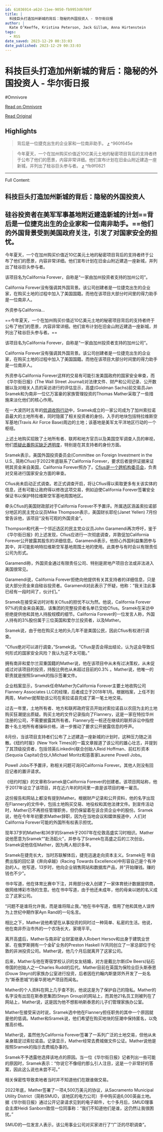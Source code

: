 ```yaml
---
id: 61036914-a62d-11ee-9050-fb9953d6f69f
title: |
  科技巨头打造加州新城的背后：隐秘的外国投资人 - 华尔街日报
author: |
  Kate O’Keeffe, Kristina Peterson, Jack Gillum, Anna Hirtenstein
tags:
  - RSS
date_saved: 2023-12-29 00:33:03
date_published: 2023-12-29 00:33:03
---
```


# 科技巨头打造加州新城的背后：隐秘的外国投资人 - 华尔街日报
#Omnivore

[Read on Omnivore](https://omnivore.app/me/-18cb4ec3156)

[Read Original](https://cn.wsj.com/amp/articles/%E7%A7%91%E6%8A%80%E5%B7%A8%E5%A4%B4%E6%89%93%E9%80%A0%E5%8A%A0%E5%B7%9E%E6%96%B0%E5%9F%8E%E7%9A%84%E8%83%8C%E5%90%8E-%E9%9A%90%E7%A7%98%E7%9A%84%E5%A4%96%E5%9B%BD%E6%8A%95%E8%B5%84%E4%BA%BA-3ffb91d4)

## Highlights

> 背后是一位捷克出生的企业家和一位南非助手。 [⤴️](https://omnivore.app/me/-18cb4ec3156#960f645e-6669-451c-96a5-d58c02801d7b)  ^960f645e

> 今年夏天，一个在加州购买价值近10亿美元土地的秘密项目背后的支持者终于公布了他们的愿景，内容非常详细。他们宣布计划在旧金山附近建造一座新城，并列出了硅谷巨头参与者。 [⤴️](https://omnivore.app/me/-18cb4ec3156#fb9f0821-7ef3-4ac1-8561-2085c0f345aa)  ^fb9f0821


--- 

Full Content: 

##  科技巨头打造加州新城的背后：隐秘的外国投资人

## 硅谷投资者在美军军事基地附近建造新城的计划==背后是一位捷克出生的企业家和一位南非助手。==他们的外国背景受到美国政府关注，引发了对国家安全的担忧。

今年夏天，一个在加州购买价值近10亿美元土地的秘密项目背后的支持者终于公布了他们的愿景，内容非常详细。他们宣布计划在旧金山附近建造一座新城，并列出了硅谷巨头参与者。

该项目名为California Forever，自称是“一家由加州投资者支持的加州公司”。

California Forever没有强调其外国背景。该公司创建者是一位捷克出生的企业家，在购买土地的过程中加入了美国国籍。而他在该项目大部分时间里的得力助手是一位南非人。

外资参与California...

==今年夏天，一个在加州购买价值近10亿美元土地的秘密项目背后的支持者终于公布了他们的愿景，内容非常详细。他们宣布计划在旧金山附近建造一座新城，并列出了硅谷巨头参与者。==

该项目名为California Forever，自称是“一家由加州投资者支持的加州公司”。

California Forever没有强调其外国背景。该公司创建者是一位捷克出生的企业家，在购买土地的过程中加入了美国国籍。而他在该项目大部分时间里的得力助手是一位南非人。

外资参与California Forever这样的交易有可能引发美国政府的国家安全审查，而《华尔街日报》(The Wall Street Journal)对法律文件、财产和公司记录、公开数据以及对相关人员的采访进行的评估显示，高盛(Goldman Sachs)前交易员Jan Sramek和为南非一位亿万富豪的家族管理投资的Thomas Mather采取了一些措施来淡化他们的核心作用。

在一大波历时五年的[低调收购行动](https://cn.wsj.com/articles/CN-BGH-20230708083158)中，Sramek成立的一家公司成为了加州索拉诺县最大的土地所有者，同时隐匿了相关投资者的身份。入手的地块包括特拉维斯空军基地(Travis Air Force Base)周边的土地；该基地是美军太平洋地区行动的一个枢纽。

上述土地购买招致了土地所有者、联邦和地方官员以及美国空军调查人员的审视，他们[质疑此番购买缺乏透明度](https://cn.wsj.com/articles/CN-BGH-20230708083158)，特别是在其支持者的身份方面。

Sramek表示，美国外国投资委员会(Committee on Foreign Investment in the U.S., 简称Cfius)于2022年底联系了California Forever，要求后者提供证据来证明其资金来自美国，California Forever照办了。[Cfius是一个跨机构委员会](https://cn.wsj.com/articles/CN-BGH-20180720072125)，负责对交易进行国家安全方面的审查。

Cfius尚未启动正式调查。若正式调查开启，将让Cfius得以索取更多有关该实体的信息，还有可能让政府得以修改这项交易，例如迫使California Forever签署安全保证书以保护特拉维斯空军基地周围地区。

牵头Cfius的美国财政部对于California Forever不予置评。所属选区涵盖索拉诺部分地区的民主党众议员Mike Thompson表示，美国财长耶伦(Janet Yellen) 7月份曾告诉他，该项目“没有可观的外国资金”。

Thompson和代表一个邻近选区的民主党众议员John Garamendi再次呼吁，鉴于《华尔街日报》的上述发现，Cfius应进行一次彻底调查，并敦促加California Forever公开披露其股东的详细信息。Garamendi表示，他担心外国利益集团参与其中，并可能影响特拉维斯空军基地周围土地的使用。此类参与有时会以有限责任公司为形式。

Garamendi称，外国资金通过有限责任公司、特别是房地产项目合法或非法进入美国很常见。

Garamendi说，California Forever拒绝向他提供有关其支持者的详细信息，只是说大部分资金来自硅谷投资者。Garamendi对此表示了怀疑，他称：“我关注此事已经有一段时间了，伙计们。”

Sramek在接受采访时对有关Cfius的担忧不以为然。他说，California Forever 97%的资金来自美国，该集团的完整投资者名单已交给Cfius。Sramek在采访中拒绝提供他和其他人持股规模的细节。California Forever的一位发言人称，外国人持有的3%股份属于三位英国和爱尔兰投资者，以及Mather。

Sramek说，由于他在购买土地的头几年不是美国公民，因此Cfius有权进行调查。

“Cfius绝对可以进行调查，”Sramek说。“Cfius是否会得出结论，认为这会导致任何形式的国家安全风险？我认为这不太可能。”

拥有南非和爱尔兰双重国籍的Mather说，他在该项目中从未有过决策权，从未促成过对该项目的投资，持股比例也从未超过目前的0.3% 。Mather说，他唯一的职责就是按照Sramek的指示签署文件。

企业档案显示，Sramek任命Mather为California Forever主要土地收购公司Flannery Associates LLC的经理，后者成立于2018年1月。根据档案，上任不到两周，Mather就帮助该公司在索拉诺县完成了第一笔土地交易。

过去一年里，土地所有者、地方和联邦政府官员开始对索拉诺县以农田为主的土地购买狂潮提出质疑。购买土地的文件记录指向了Flannery，这是一家在特拉华州注册的公司，不需要披露其所有者。Flannery在一桩还在继续的联邦诉讼中指控数十名土地所有者操纵价格，进一步推动了要求公开披露信息的呼声。

8月份，当该项目支持者们公布了上述建造一座新城的计划时，这种压力随之消散。《纽约时报》(New York Times)的一篇文章报道了该公司的雄心壮志，并提到了其顶级投资者，包括领英(Linkedin)联合创始人Reid Hoffman、前红杉资本(Sequoia Capital)合伙人Michael Moritz和慈善家Laurene Powell Jobs。

Powell Jobs不予置评，称相关问题可询问California Forever。其他人则没有回应记者的置评请求。

《纽约时报》的文章称Sramek是California Forever的创建者。该项目网站称，他于2017年设立了该项目，并在近六年的时间里一直是该项目的唯一雇员。

这份报告和网站上都没有提到Mather。根据财产记录和公开资料，他的名字出现在Flannery的文件中，包括土地购买交易、地役权和其他法律文件。到宣传活动时，Mather已不再担任管理职务，但仍保留着在该合资企业中的股份。Sramek说，他在今年年初要求Mather辞职，因为在当地会议和媒体报道中，人们对California Forever可能的外国所有权表示担忧。

现年37岁的Mather和36岁的Sramek于2007年在伦敦高盛实习时相识。Mather说他愿意为Sramek“”赴汤蹈火”，并参与了Sramek在高盛之后的三次创业。Sramek说他信任Mather，因为两人相识多年。

Sramek在捷克长大，当时苏联解体后，捷克迅速走向资本主义。Sramek在 年自费出版的回忆录《奔向卓越》(Racing Towards Excellence)中形容自己是个有冲劲的人。他写道，13岁时，他向企业销售网站和数据库产品，并“开始赚钱。赚的钱也不少”。

书中写道，他在体育比赛中下注，并用部分收入创建了一家体育统计数据提供商，做网络博彩市场的生意。他在书中写道，由于他还未成年，他的母亲以她的名义成立了这家公司。

“问题不是谁将允许我，而是谁将阻止我，”他在书中写道，借用了他和其他人误传为上世纪中期作家Ayn Rand的一句名言。

相比之下，Mather说他希望在从事投资的同时过一种简单、私密的生活。他说，他在南非乔治市外的一个农场长大，家境平平。

离开高盛后，Mather与南非矿业财富继承人Robert Hersov和出身于建筑业世家、在俄罗斯拥有一个金矿业务的Preston Haskell IV共同创立了一家总部位于伦敦的非洲投资公司。Mather说，他几个月后就离开了这家公司。

后来，Mather与他在寄宿学校认识的女友结婚，对方是戴比尔斯(De Beers)钻石帝国的创始人之一Charles Rudd的后代。Mather目前在英国为保险业巨头斯泰恩(Douw Steyn)的家族办公室进行投资，后者因在约翰内斯堡郊外开发了一处名为“斯泰恩城”的豪华房地产项目而闻名。

Mather的个人资料在网上几乎查不到，他说这是为了保护自己的隐私。Mather的名字没有出现在斯泰恩集团(Steyn Group)的网站上，而其他21名员工则被列在了网站上，Mather说，这是因为他不想影响斯泰恩的儿子们管理家族办公室。

Mather在接受采访时说，Sramek选中他在Flannery担任职务的其中一个原因就是他的低调。Mather和Sramek说，他们希望在购买地块的狂潮中保持匿名，以免推高价格。

Mather说，虽然他为California Forever签署了一系列广泛的土地交易，但他从未亲身踏足过索拉诺县。记录显示，Mather经常去费城做文件公证。Mather说他是按照Sramek的指示去费城办事的。

Sramek不予透露他选择该地点的原因。当一位《华尔街日报》记者列出一些可能的原因时，Sramek表示：“你说它不像纽约那么引人注目，这是一个非常好的答案，因此这么说也未尝不可。”

相关保密性导致卖地者当时并不知道他们在跟谁做交易。

2022年底，Mather签署了一项4,500万美元的协议，从Sacramento Municipal Utility District（简称SMUD，该地区的电力公司）手中购买逾6,000英亩土地。据《华尔街日报》通过公开记录请求见到的电子邮件，七个多月后，SMUD理事会主席Heidi Sanborn致信一位同事称：“我们不知道他们是谁，这仍然让我很困扰。”

SMUD的一位发言人表示，该公用事业公司对买家进行了“广泛的尽职调查”。
